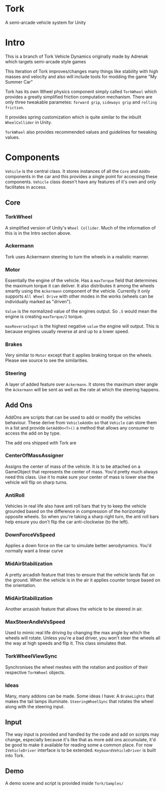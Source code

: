 # Tork
A semi-arcade vehicle system for Unity

# Intro
This is a branch of Tork Vehicle Dynamics originally made by Adrenak which targets semi-arcade style games

This Iteration of Tork improves/changes many things like stability with high masses and velocity and also will include tools for modding the game "My Summer Car"

Tork has its own Wheel physics component simply called `TorkWheel` which provides a greatly simplified friction computation mechanism. There are only three tweakable parametes: `forward grip`, `sideways grip` and `rolling friction`. 

It provides spring customization which is quite similar to the inbuilt `WheelCollider` in Unity.

`TorkWheel` also provides recommended values and guidelines for tweaking values.

# Components

`Vehicle` is the central class. It stores instances of all the `Core` and `AddOn` components in the car and this provides a single point for accessing these components. `Vehicle` class doesn't have any features of it's own and only facilitates in access.

## Core
### TorkWheel
A simplified version of Unity's `Wheel Collider`. Much of the information of this is in the Intro section above.

### Ackermann
Tork uses Ackermann steering to turn the wheels in a realistic manner.

### Motor
Essentially the engine of the vehicle. Has a `maxTorque` field that determines the maximum torque it can deliver. It also distributes it among the wheels smartly using the `Ackermann` component of the vehicle. Currently it only supports `All Wheel Drive` with other modes in the works (wheels can be individually marked as "driven").
  
`Value` is the normalized value of the engines output. So `.5` would mean the engine is creating `maxTorque/2` torque.
  
`maxReverseInput` is the highest negative `value` the engine will output. This is because engines usually reverse at and up to a lower speed.

### Brakes
Very similar to `Motor` except that it applies braking torque on the wheels. Please see source to see the similarities.

### Steering
A layer of added feature over `Ackermann`. It stores the maximum steer angle the `Ackermann` will be sent as well as the rate at which the steering happens.

## Add Ons
AddOns are scripts that can be used to add or modify the vehicles behaviour. These derive from `VehicleAddOn` so that `Vehicle` can store them in a list and provide `GetAddOn<T>()` a method that allows any consumer to access the add on by type.

The add ons shipped with Tork are

### CenterOfMassAssigner
Assigns the center of mass of the vehicle. It is to be attached on a GameObject that represents the center of mass. You'd pretty much always need this class. Use it to make sure your center of mass is lower else the vehicle will flip on sharp turns.

### AntiRoll
Vehicles in real life also have anti roll bars that try to keep the vehicle grounded based on the difference in compression of the horizontally opposite wheels. So when you're taking a sharp right turn, the anti roll bars help ensure you don't flip the car anti-clockwise (to the left). 
  
### DownForceVsSpeed
Applies a down force on the car to simulate better aerodynamics. You'd normally want a linear curve
  
### MidAirStabilization
A pretty arcadish feature that tries to ensure that the vehicle lands flat on the ground. When the vehicle is in the air it applies counter torque based on the orientation. 

### MidAirStabilization
Another arcasish feature that allows the vehicle to be steered in air.

### MaxSteerAndleVsSpeed
Used to mimic real life driving by changing the max angle by which the wheels will rotate. Unless you're a bad driver, you won't steer the wheels all the way at high speeds and flip it. This class simulates that.

### TorkWheelViewSync
Synchronises the wheel meshes with the rotation and position of their respective `TorkWheel` objects.

### Ideas
Many, many addons can be made. Some ideas I have: A `BrakeLights` that makes the tail lamps illuminate. `SteeringWheelSync` that rotates the wheel along with the steering input.

## Input
The way input is provided and handled by the code and add on scripts may change, especially because it's like that as more add ons accumulate, it'd be good to make it available for reading some a common place. For now `IVehicleDriver` interface is to be extended. `KeyboardVehicleDriver` is built into Tork. 

## Demo
A demo scene and script is provided inside `Tork/Samples/`
